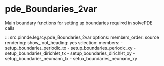 # pde_Boundaries_2var

Main boundary functions for setting up boundaries required in solvePDE calls

::: src.pinnde.legacy.pde_Boundaries_2var
    options:
        members_order: source
    rendering:
      show_root_heading: yes
    selection:
      members:
        - setup_boundaries_periodic_tx
        - setup_boundaries_periodic_xy
        - setup_boundaries_dirichlet_tx
        - setup_boundaries_dirichlet_xy
        - setup_boundaries_neumann_tx
        - setup_boundaries_neumann_xy